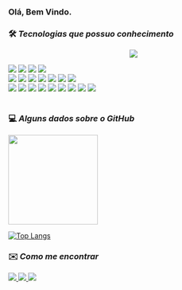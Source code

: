 ### Olá, Bem Vindo.

### 🛠 *Tecnologias que possuo conhecimento*
<p align="center">
  <a href="https://skillicons.dev">
    <img src="https://skillicons.dev/icons?i=git,heroku,aws" />
  </a>
</p>
<div display="inline-block">
 <img src="https://badgen.net/badge/icon/GitHub?icon=github&label"/>
 <img src="https://badgen.net/badge/Typescript/VisualStudio/blue/?icon=https://cdn.jsdelivr.net/gh/devicons/devicon/icons/vscode/vscode-original.svg&label"/>
 <img src="https://badgen.net/badge/Heroku/Heroku/purple/?icon=https://cdn.jsdelivr.net/gh/devicons/devicon/icons/heroku/heroku-original.svg&label"/>
 <img src="https://badgen.net/badge/Heroku/AWS/blue/?icon=https://cdn.jsdelivr.net/gh/devicons/devicon/icons/amazonwebservices/amazonwebservices-original-wordmark.svg&label"/>
  <br>
 <img src="https://badgen.net/badge/MQL5/MQL5/blue/?icon=https://cdn.jsdelivr.net/gh/devicons/devicon/icons/c/c-original.svg&label"/>
 <img src="https://badgen.net/badge/MQL4/MQL4/blue/?icon=https://cdn.jsdelivr.net/gh/devicons/devicon/icons/c/c-original.svg&label"/>
 <img src="https://badgen.net/badge/CTRADER/CTRADER/red/?icon=https://cdn.jsdelivr.net/gh/devicons/devicon/icons/c/c-original.svg&label"/>
 <img src="https://badgen.net/badge/HTML5/HTML5/orange/?icon=https://cdn.jsdelivr.net/gh/devicons/devicon/icons/html5/html5-original.svg&label"/>
 <img src="https://badgen.net/badge/CSS3/CSS3/blue/?icon=https://cdn.jsdelivr.net/gh/devicons/devicon/icons/css3/css3-original.svg&label"/>
 <img src="https://badgen.net/badge/Javascript/Javascript/yellow/?icon=https://cdn.jsdelivr.net/gh/devicons/devicon/icons/javascript/javascript-original.svg&label"/>
 <img src="https://badgen.net/badge/MySql/MySql/blue/?icon=https://cdn.jsdelivr.net/gh/devicons/devicon/icons/mysql/mysql-original.svg&label"/>
  <br>
 <img src="https://badgen.net/badge/NodeJs/NodeJs/green/?icon=https://cdn.jsdelivr.net/gh/devicons/devicon/icons/nodejs/nodejs-original.svg&label"/>
 <img src="https://badgen.net/badge/ReactJs/ReactJs/cyan?icon=https://cdn.jsdelivr.net/gh/devicons/devicon/icons/react/react-original.svg&label"/>
 <img src="https://badgen.net/badge/Typescript/Typescript/blue/?icon=https://cdn.jsdelivr.net/gh/devicons/devicon/icons/typescript/typescript-original.svg&label"/>
 <img src="https://badgen.net/badge/Npm/npm/red/?icon=https://cdn.jsdelivr.net/gh/devicons/devicon/icons/npm/npm-original-wordmark.svg&label"/>
 <img src="https://badgen.net/badge/Yarn/Yarn/blue/?icon=https://cdn.jsdelivr.net/gh/devicons/devicon/icons/yarn/yarn-original.svg&label"/>
 <img src="https://badgen.net/badge/Sequelize/Sequelize/blue/?icon=https://cdn.jsdelivr.net/gh/devicons/devicon/icons/sequelize/sequelize-original.svg&label"/>
 <img src="https://badgen.net/badge/Express/Express/blue/?icon=https://cdn.jsdelivr.net/gh/devicons/devicon/icons/express/express-original.svg&label"/>
 <img src="https://badgen.net/badge/git/git/red/?icon=https://cdn.jsdelivr.net/gh/devicons/devicon/icons/git/git-original.svg&label"/>
 <img src="https://badgen.net/badge/bootstrap/Bootstrap/purple/?icon=https://cdn.jsdelivr.net/gh/devicons/devicon/icons/bootstrap/bootstrap-plain.svg&label"/>
</div>
<br>

 ### 💻 *Alguns dados sobre o GitHub*
 <div>
<a href="https://github.com/Danrlei-Hornke">
 
<img height="180em" src="https://github-readme-stats.vercel.app/api?username=Danrlei-Hornke&show_icons=true&icon_color=0fb81d&include_all_commits=true&count_private=true&bg_color=18191f&text_color=fff"/>
 </div>
 
[![Top Langs](https://github-readme-stats.vercel.app/api/top-langs/?username=Danrlei-Hornke&layout=compact&bg_color=18191f&text_color=fff)](https://github.com/Danrlei-Hornke/top-langs)

 ### ✉️ *Como me encontrar*
 <div display="inline-block">
   <a href="https://www.linkedin.com/in/danrlei-dscoding" target="_blank">
     <img src="https://badgen.net/badge/Linkedin/Linkedin/blue/?icon=https://cdn.jsdelivr.net/gh/devicons/devicon/icons/linkedin/linkedin-original.svg&label"/>         
   </a>
   <a href="https://www.facebook.com/dh.hornke/" target="_blank">
     <img src="https://badgen.net/badge/Facebook/Facebook/blue/?icon=https://cdn.jsdelivr.net/gh/devicons/devicon/icons/facebook/facebook-original.svg&label"/>         
   </a>
   <a href="https://t.me/Ds_Coding" target="_blank">
     <img src="https://badgen.net/badge/icon/telegram?icon=telegram&label"/>   
   </a>
 </div>

  

